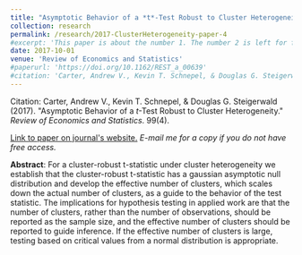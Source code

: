 ```yaml
---
title: "Asymptotic Behavior of a *t*-Test Robust to Cluster Heterogeneity"
collection: research
permalink: /research/2017-ClusterHeterogeneity-paper-4
#excerpt: 'This paper is about the number 1. The number 2 is left for future work.'
date: 2017-10-01
venue: 'Review of Economics and Statistics'
#paperurl: 'https://doi.org/10.1162/REST_a_00639'
#citation: 'Carter, Andrew V., Kevin T. Schnepel, & Douglas G. Steigerwald (2017). &quot;Asymptotic Behavior of a *t*-Test Robust to Cluster Heterogeneity.&quot; <i>Review of Economics and Statistics</i>. 99(4).'
---
```


Citation: Carter, Andrew V., Kevin T. Schnepel, & Douglas G. Steigerwald (2017). &quot;Asymptotic Behavior of a *t*-Test Robust to Cluster Heterogeneity.&quot; <i>Review of Economics and Statistics</i>. 99(4).

[Link to paper on journal's website.](https://doi.org/10.1162/REST_a_00639) *E-mail me for a copy if you do not have free access.*

**Abstract**: For a cluster-robust t-statistic under cluster heterogeneity we establish that the cluster-robust t-statistic has a gaussian asymptotic null distribution and develop the effective number of clusters, which scales down the actual number of clusters, as a guide to the behavior of the test statistic. The implications for hypothesis testing in applied work are that the number of clusters, rather than the number of observations, should be reported as the sample size, and the effective number of clusters should be reported to guide inference. If the effective number of clusters is large, testing based on critical values from a normal distribution is appropriate.
